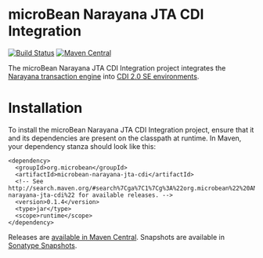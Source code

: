 # microBean Narayana JTA CDI Integration

[![Build Status](https://travis-ci.org/microbean/microbean-narayana-jta-cdi.svg?branch=master)](https://travis-ci.org/microbean/microbean-narayana-jta-cdi)
[![Maven Central](https://maven-badges.herokuapp.com/maven-central/org.microbean/microbean-narayana-jta-cdi/badge.svg)](https://maven-badges.herokuapp.com/maven-central/org.microbean/microbean-narayana-jta-cdi)

The microBean Narayana JTA CDI Integration project integrates the
[Narayana transaction engine][narayana-jta] into [CDI 2.0 SE
environments][cdi].

# Installation

To install the microBean Narayana JTA CDI Integration
project, ensure that it and its dependencies are present on the
classpath at runtime.  In Maven, your dependency stanza should look
like this:

    <dependency>
      <groupId>org.microbean</groupId>
      <artifactId>microbean-narayana-jta-cdi</artifactId>
      <!-- See http://search.maven.org/#search%7Cga%7C1%7Cg%3A%22org.microbean%22%20AND%20a%3A%22microbean-narayana-jta-cdi%22 for available releases. -->
      <version>0.1.4</version>
      <type>jar</type>
      <scope>runtime</scope>
    </dependency>
    
Releases are [available in Maven Central][maven-central].  Snapshots
are available in [Sonatype Snapshots][sonatype-snapshots].

[narayana-jta]: http://narayana.io/
[cdi]: http://docs.jboss.org/cdi/spec/2.0/cdi-spec.html#part_2
[maven-central]: http://search.maven.org/#search%7Cga%7C1%7Cg%3A%22org.microbean%22%20AND%20a%3A%22microbean-narayana-jta-cdi%22
[sonatype-snapshots]: https://oss.sonatype.org/content/repositories/snapshots/org/microbean/microbean-narayana-jta-cdi/

